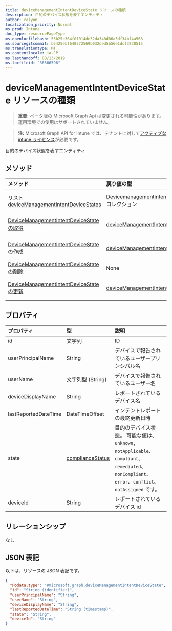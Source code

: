 ```yaml
---
title: deviceManagementIntentDeviceState リソースの種類
description: 目的のデバイス状態を表すエンティティ
author: rolyon
localization_priority: Normal
ms.prod: Intune
doc_type: resourcePageType
ms.openlocfilehash: 55b25e364f01014de32da348d06a5df34bf4a568
ms.sourcegitcommit: b5425ebf648572569b032ded5b56e1dcf3830515
ms.translationtype: MT
ms.contentlocale: ja-JP
ms.lasthandoff: 08/13/2019
ms.locfileid: "36366596"
---
```

# <a name="devicemanagementintentdevicestate-resource-type"></a>deviceManagementIntentDeviceState リソースの種類

> **重要:** ベータ版の Microsoft Graph Api は変更される可能性があります。運用環境での使用はサポートされていません。

> **注:** Microsoft Graph API for Intune では、テナントに対して[アクティブな intune ライセンス](https://go.microsoft.com/fwlink/?linkid=839381)が必要です。

目的のデバイス状態を表すエンティティ

## <a name="methods"></a>メソッド
|メソッド|戻り値の型|説明|
|:---|:---|:---|
|[リスト deviceManagementIntentDeviceStates](../api/intune-deviceintent-devicemanagementintentdevicestate-list.md)|[Devicemanagementintentdevicestate](../resources/intune-deviceintent-devicemanagementintentdevicestate.md)コレクション|[Devicemanagementintentdevicestate](../resources/intune-deviceintent-devicemanagementintentdevicestate.md)オブジェクトのプロパティとリレーションシップをリストします。|
|[DeviceManagementIntentDeviceState の取得](../api/intune-deviceintent-devicemanagementintentdevicestate-get.md)|[deviceManagementIntentDeviceState](../resources/intune-deviceintent-devicemanagementintentdevicestate.md)|[Devicemanagementintentdevicestate](../resources/intune-deviceintent-devicemanagementintentdevicestate.md)オブジェクトのプロパティとリレーションシップを読み取ります。|
|[DeviceManagementIntentDeviceState の作成](../api/intune-deviceintent-devicemanagementintentdevicestate-create.md)|[deviceManagementIntentDeviceState](../resources/intune-deviceintent-devicemanagementintentdevicestate.md)|新しい[Devicemanagementintentdevicestate](../resources/intune-deviceintent-devicemanagementintentdevicestate.md)オブジェクトを作成します。|
|[DeviceManagementIntentDeviceState の削除](../api/intune-deviceintent-devicemanagementintentdevicestate-delete.md)|None|[Devicemanagementintentdevicestate](../resources/intune-deviceintent-devicemanagementintentdevicestate.md)を削除します。|
|[DeviceManagementIntentDeviceState の更新](../api/intune-deviceintent-devicemanagementintentdevicestate-update.md)|[deviceManagementIntentDeviceState](../resources/intune-deviceintent-devicemanagementintentdevicestate.md)|[Devicemanagementintentdevicestate](../resources/intune-deviceintent-devicemanagementintentdevicestate.md)オブジェクトのプロパティを更新します。|

## <a name="properties"></a>プロパティ
|プロパティ|型|説明|
|:---|:---|:---|
|id|文字列|ID|
|userPrincipalName|String|デバイスで報告されているユーザープリンシパル名|
|userName|文字列型 (String)|デバイスで報告されているユーザー名|
|deviceDisplayName|String|レポートされているデバイス名|
|lastReportedDateTime|DateTimeOffset|インテントレポートの最終更新日時|
|state|[complianceStatus](../resources/intune-shared-compliancestatus.md)|目的のデバイス状態。 可能な値は、`unknown`、`notApplicable`、`compliant`、`remediated`、`nonCompliant`、`error`、`conflict`、`notAssigned` です。|
|deviceId|String|レポートされているデバイス id|

## <a name="relationships"></a>リレーションシップ
なし

## <a name="json-representation"></a>JSON 表記
以下は、リソースの JSON 表記です。
<!-- {
  "blockType": "resource",
  "keyProperty": "id",
  "@odata.type": "microsoft.graph.deviceManagementIntentDeviceState"
}
-->
``` json
{
  "@odata.type": "#microsoft.graph.deviceManagementIntentDeviceState",
  "id": "String (identifier)",
  "userPrincipalName": "String",
  "userName": "String",
  "deviceDisplayName": "String",
  "lastReportedDateTime": "String (timestamp)",
  "state": "String",
  "deviceId": "String"
}
```



